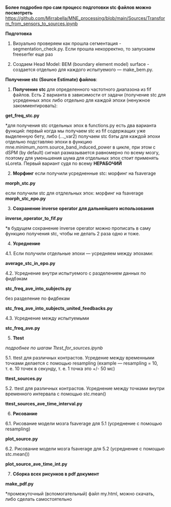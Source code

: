 **Более подробно про сам процесс подготовки stc файлов можно посмотреть** 
https://github.com/Mirrabella/MNE_processing/blob/main/Sources/Transform_from_sensors_to_sources.ipynb 

**Подготовка**

1. Визуально проверяем как прошла сегментация - segmentation_check.py. Если прошла  некорректно, то запускаем freeserfer еще раз

2. Создаем Head Model: BEM (boundary element model) surface - создается отдельно для каждого испытуемого — make_bem.py.

**Получение stc (Source Estimate) файлов**:

1. **Получение stc** для определенного частотного диапазона из  fif файлов. Есть 2 варианта в зависимости от задачи (получение stc для усреденных эпох либо отдельно для каждой эпохи (ненужное закомментировать):

**get_freq_stc.py**

*для получения stc отдельных эпох в functions.py есть два варианта функций: первый когда мы получаем stc из fif содержащих уже выделенную бету, либо (..._var2) получаем stc бэты для каждой эпохи отдельно подставляю эпохи в функцию mne.minimum_norm.source_band_induced_power в цикле, при этом с dSPM (by default) сигнал размазывается равномерно по всему мозгу, поэтому для уменьшения шума для отдельных эпох стоит применять sLoreta. Первый вариант судя по всему **НЕРАБОЧИЙ**

2. **Морфинг**
если получили усредненные stc: морфинг на fsaverage

**morph_stc.py**

если получили stc для отдлельных эпох: морфинг на fsaverage
**morph_stc_epo.py**

3. **Сохранение inverse operator для дальнейшего использования**

**inverse_operator_to_fif.py**

*в будущем сохранение  inverse operator можно прописать в саму функцию получения stc, чтобы не делать 2 раза одно и тоже.

4. **Усреднение**

4.1. Если получили отдельные эпохи — усредняем между эпохами:

**average_stc_in_epo.py**


4.2. Усреднение внутри испытуемого с разделением данных по фидбэкам

**stc_freq_ave_into_subjects.py**

без разделение по фидбекам

**stc_freq_ave_into_subjects_united_feedbacks.py**


4.3. Усреднение между испытуемыми

**stc_freq_ave.py**


5. **Ttest**

*подробнее по шагам Ttest_for_sources.ipynb*

5.1. ttest для различных контрастов. Усредение между временными точками делается с помощью resampling (example — resampling = 10, т. е. 10 точек в секунду, т. е. 1 точка это +/- 50 мс)

**ttest_sources.py**

5.2. ttest для различных контрастов. Усреднение между точками внутри временного интервала с помощью stc.mean()

**ttest_sources_ave_time_interval.py**


6. **Рисование**  

6.1. Рисование модели мозга fsaverage для 5.1 (усреднение с помощью resampling)

**plot_source.py**

6.2. Рисование модели мозга fsaverage для 5.2 (усреднение с помощью stc.mean())

**plot_source_ave_time_int.py**


7. **Сборка всех рисунков в pdf документ**

**make_pdf.py**

*промежуточный (вспомогательный) файл my.html, можно скачать, либо сделать самостоятельно
